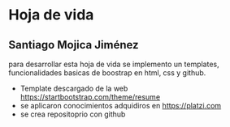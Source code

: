 # Hoja de vida
## Santiago Mojica Jiménez

para desarrollar esta hoja de vida se implemento un templates, funcionalidades basicas de boostrap en html, css y github.
- Template descargado de la web https://startbootstrap.com/theme/resume
- se aplicaron conocimientos adquidiros en https://platzi.com
- se crea repositoprio con github 


